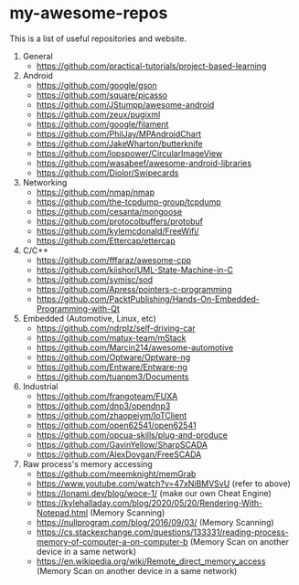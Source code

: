 # my-awesome-repos
This is a list of useful repositories and website.

1. General
   - https://github.com/practical-tutorials/project-based-learning 
2. Android
   - https://github.com/google/gson
   - https://github.com/square/picasso
   - https://github.com/JStumpp/awesome-android
   - https://github.com/zeux/pugixml
   - https://github.com/google/filament
   - https://github.com/PhilJay/MPAndroidChart
   - https://github.com/JakeWharton/butterknife
   - https://github.com/lopspower/CircularImageView
   - https://github.com/wasabeef/awesome-android-libraries
   - https://github.com/Diolor/Swipecards
3. Networking
   - https://github.com/nmap/nmap
   - https://github.com/the-tcpdump-group/tcpdump
   - https://github.com/cesanta/mongoose
   - https://github.com/protocolbuffers/protobuf
   - https://github.com/kylemcdonald/FreeWifi/
   - https://github.com/Ettercap/ettercap
4. C/C++
   - https://github.com/fffaraz/awesome-cpp
   - https://github.com/kiishor/UML-State-Machine-in-C
   - https://github.com/symisc/sod
   - https://github.com/Apress/pointers-c-programming
   - https://github.com/PacktPublishing/Hands-On-Embedded-Programming-with-Qt
5. Embedded (Automotive, Linux, etc)
   - https://github.com/ndrplz/self-driving-car
   - https://github.com/matux-team/mStack
   - https://github.com/Marcin214/awesome-automotive
   - https://github.com/Optware/Optware-ng
   - https://github.com/Entware/Entware-ng
   - https://github.com/tuanpm3/Documents
6. Industrial
   - https://github.com/frangoteam/FUXA
   - https://github.com/dnp3/opendnp3
   - https://github.com/zhaopeiym/IoTClient
   - https://github.com/open62541/open62541
   - https://github.com/opcua-skills/plug-and-produce
   - https://github.com/GavinYellow/SharpSCADA
   - https://github.com/AlexDovgan/FreeSCADA
7. Raw process's memory accessing
   - https://github.com/meemknight/memGrab
   - https://www.youtube.com/watch?v=47xNiBMVSvU  (refer to above)
   - https://lonami.dev/blog/woce-1/    (make our own Cheat Engine)
   - https://kylehalladay.com/blog/2020/05/20/Rendering-With-Notepad.html    (Memory Scanning)
   - https://nullprogram.com/blog/2016/09/03/   (Memory Scanning)
   - https://cs.stackexchange.com/questions/133331/reading-process-memory-of-computer-a-on-computer-b  (Memory Scan on another device in a same network)
   - https://en.wikipedia.org/wiki/Remote_direct_memory_access    (Memory Scan on another device in a same network)
